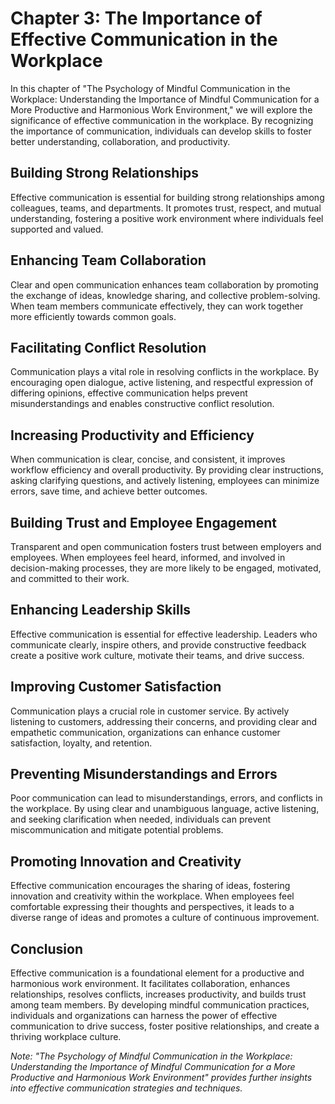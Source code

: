 Chapter 3: The Importance of Effective Communication in the Workplace
=====================================================================

In this chapter of "The Psychology of Mindful Communication in the Workplace: Understanding the Importance of Mindful Communication for a More Productive and Harmonious Work Environment," we will explore the significance of effective communication in the workplace. By recognizing the importance of communication, individuals can develop skills to foster better understanding, collaboration, and productivity.

Building Strong Relationships
-----------------------------

Effective communication is essential for building strong relationships among colleagues, teams, and departments. It promotes trust, respect, and mutual understanding, fostering a positive work environment where individuals feel supported and valued.

Enhancing Team Collaboration
----------------------------

Clear and open communication enhances team collaboration by promoting the exchange of ideas, knowledge sharing, and collective problem-solving. When team members communicate effectively, they can work together more efficiently towards common goals.

Facilitating Conflict Resolution
--------------------------------

Communication plays a vital role in resolving conflicts in the workplace. By encouraging open dialogue, active listening, and respectful expression of differing opinions, effective communication helps prevent misunderstandings and enables constructive conflict resolution.

Increasing Productivity and Efficiency
--------------------------------------

When communication is clear, concise, and consistent, it improves workflow efficiency and overall productivity. By providing clear instructions, asking clarifying questions, and actively listening, employees can minimize errors, save time, and achieve better outcomes.

Building Trust and Employee Engagement
--------------------------------------

Transparent and open communication fosters trust between employers and employees. When employees feel heard, informed, and involved in decision-making processes, they are more likely to be engaged, motivated, and committed to their work.

Enhancing Leadership Skills
---------------------------

Effective communication is essential for effective leadership. Leaders who communicate clearly, inspire others, and provide constructive feedback create a positive work culture, motivate their teams, and drive success.

Improving Customer Satisfaction
-------------------------------

Communication plays a crucial role in customer service. By actively listening to customers, addressing their concerns, and providing clear and empathetic communication, organizations can enhance customer satisfaction, loyalty, and retention.

Preventing Misunderstandings and Errors
---------------------------------------

Poor communication can lead to misunderstandings, errors, and conflicts in the workplace. By using clear and unambiguous language, active listening, and seeking clarification when needed, individuals can prevent miscommunication and mitigate potential problems.

Promoting Innovation and Creativity
-----------------------------------

Effective communication encourages the sharing of ideas, fostering innovation and creativity within the workplace. When employees feel comfortable expressing their thoughts and perspectives, it leads to a diverse range of ideas and promotes a culture of continuous improvement.

Conclusion
----------

Effective communication is a foundational element for a productive and harmonious work environment. It facilitates collaboration, enhances relationships, resolves conflicts, increases productivity, and builds trust among team members. By developing mindful communication practices, individuals and organizations can harness the power of effective communication to drive success, foster positive relationships, and create a thriving workplace culture.

*Note: "The Psychology of Mindful Communication in the Workplace: Understanding the Importance of Mindful Communication for a More Productive and Harmonious Work Environment" provides further insights into effective communication strategies and techniques.*
